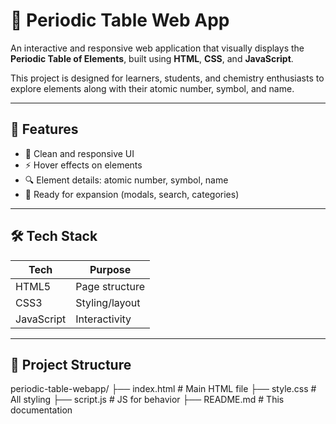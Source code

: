 # 🧪 Periodic Table Web App

An interactive and responsive web application that visually displays the **Periodic Table of Elements**, built using **HTML**, **CSS**, and **JavaScript**.

This project is designed for learners, students, and chemistry enthusiasts to explore elements along with their atomic number, symbol, and name.

---

## 🌟 Features

- 🎨 Clean and responsive UI
- ⚡ Hover effects on elements
- 🔍 Element details: atomic number, symbol, name
- 🧬 Ready for expansion (modals, search, categories)

---

## 🛠 Tech Stack

| Tech         | Purpose            |
|--------------|--------------------|
| HTML5        | Page structure     |
| CSS3         | Styling/layout     |
| JavaScript   | Interactivity      |

---

## 📁 Project Structure

periodic-table-webapp/
├── index.html # Main HTML file
├── style.css # All styling
├── script.js # JS for behavior
├── README.md # This documentation
